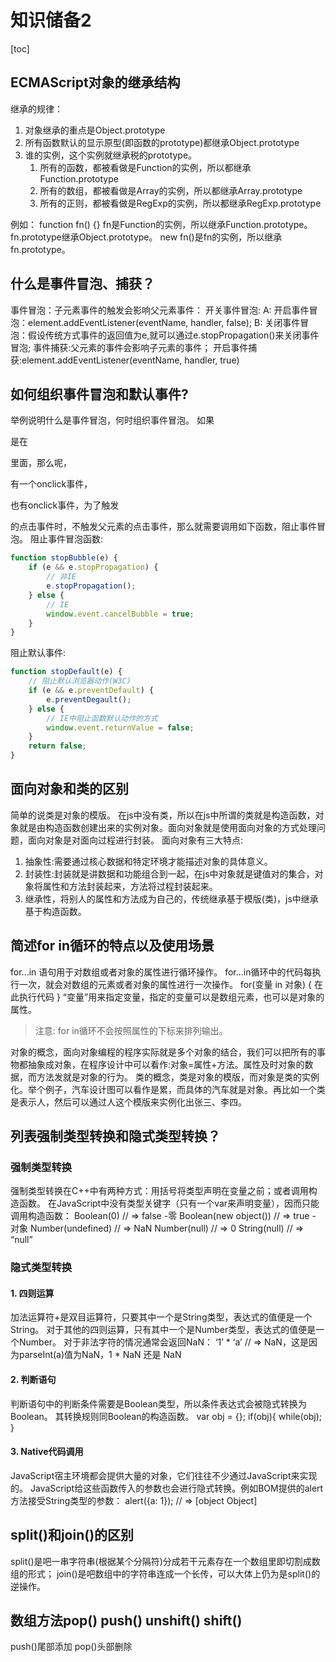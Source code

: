# 知识储备2
[toc]
## ECMAScript对象的继承结构
继承的规律：
1. 对象继承的重点是Object.prototype
2. 所有函数默认的显示原型(即函数的prototype)都继承Object.prototype
3. 谁的实例，这个实例就继承税的prototype。
	1. 所有的函数，都被看做是Function的实例，所以都继承Function.prototype
	2. 所有的数组，都被看做是Array的实例，所以都继承Array.prototype
	3. 所有的正则，都被看做是RegExp的实例，所以都继承RegExp.prototype

例如： function fn() {}
fn是Function的实例，所以继承Function.prototype。
fn.prototype继承Object.prototype。
new fn()是fn的实例，所以继承fn.prototype。

## 什么是事件冒泡、捕获？
事件冒泡：子元素事件的触发会影响父元素事件：
开关事件冒泡:
A: 开启事件冒泡：element.addEventListener(eventName, handler, false);
B: 关闭事件冒泡：假设传统方式事件的返回值为e,就可以通过e.stopPropagation()来关闭事件冒泡;
事件捕获:父元素的事件会影响子元素的事件；
开启事件捕获:element.addEventListener(eventName, handler, true)
## 如何组织事件冒泡和默认事件?
举例说明什么是事件冒泡，何时组织事件冒泡。
如果<p>是在<div>里面，那么呢，<p>有一个onclick事件，<div>也有onclick事件，为了触发<p>的点击事件时，不触发父元素的点击事件，那么就需要调用如下函数，阻止事件冒泡。
阻止事件冒泡函数:
```js
function stopBubble(e) {
	if (e && e.stopPropagation) {
    	// 非IE
    	e.stopPropagation();
    } else {
    	// IE
        window.event.cancelBubble = true;
    }
}
```
阻止默认事件:
```js
function stopDefault(e) {
	// 阻止默认浏览器动作(W3C)
    if (e && e.preventDefault) {
    	e.preventDegault();
    } else {
    	// IE中阻止函数默认动作的方式
        window.event.returnValue = false;
    }
    return false;
}
```
## 面向对象和类的区别
简单的说类是对象的模版。
在js中没有类，所以在js中所谓的类就是构造函数，对象就是由构造函数创建出来的实例对象。面向对象就是使用面向对象的方式处理问题，面向对象是对面向过程进行封装。
面向对象有三大特点:
1. 抽象性:需要通过核心数据和特定环境才能描述对象的具体意义。
2. 封装性:封装就是讲数据和功能组合到一起，在js中对象就是键值对的集合，对象将属性和方法封装起来，方法将过程封装起来。
3. 继承性，将别人的属性和方法成为自己的，传统继承基于模版(类)，js中继承基于构造函数。

## 简述for in循环的特点以及使用场景
for...in 语句用于对数组或者对象的属性进行循环操作。
for...in循环中的代码每执行一次，就会对数组的元素或者对象的属性进行一次操作。
for(变量 in 对象) {
	在此执行代码
}
“变量”用来指定变量，指定的变量可以是数组元素，也可以是对象的属性。
> 注意: for in循环不会按照属性的下标来排列输出。

对象的概念，面向对象编程的程序实际就是多个对象的结合，我们可以把所有的事物都抽象成对象，在程序设计中可以看作:对象=属性+方法。属性及时对象的数据，而方法发就是对象的行为。
类的概念，类是对象的模版，而对象是类的实例化。举个例子，汽车设计图可以看作是累，而具体的汽车就是对象。再比如一个类是表示人，然后可以通过人这个模版来实例化出张三、李四。
## 列表强制类型转换和隐式类型转换？
### 强制类型转换
强制类型转换在C++中有两种方式：用括号将类型声明在变量之前；或者调用构造函数。 在JavaScript中没有类型关键字（只有一个var来声明变量），因而只能调用构造函数：
Boolean(0) // => false -零
Boolean(new object()) // => true - 对象
Number(undefined) // => NaN
Number(null) // => 0
String(null) // => “null”
### 隐式类型转换
#### 1. 四则运算
加法运算符+是双目运算符，只要其中一个是String类型，表达式的值便是一个String。
对于其他的四则运算，只有其中一个是Number类型，表达式的值便是一个Number。
对于非法字符的情况通常会返回NaN：
‘1’ * ‘a’ // => NaN，这是因为parseInt(a)值为NaN，1 * NaN 还是 NaN
#### 2. 判断语句
判断语句中的判断条件需要是Boolean类型，所以条件表达式会被隐式转换为Boolean。 其转换规则同Boolean的构造函数。
var obj = {};
if(obj){
while(obj);
}
#### 3. Native代码调用
JavaScript宿主环境都会提供大量的对象，它们往往不少通过JavaScript来实现的。 JavaScript给这些函数传入的参数也会进行隐式转换。例如BOM提供的alert方法接受String类型的参数：
alert({a: 1}); // => [object Object]
## split()和join()的区别
split()是吧一串字符串(根据某个分隔符)分成若干元素存在一个数组里即切割成数组的形式；
join()是吧数组中的字符串连成一个长传，可以大体上仍为是split()的逆操作。
## 数组方法pop() push() unshift() shift()
push()尾部添加 pop()头部删除
## 